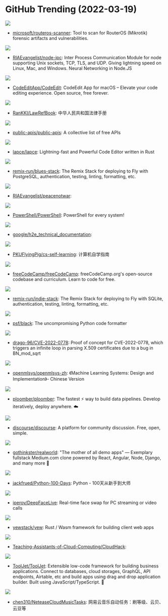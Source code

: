 # GitHub Trending (2022-03-19)

![](https://img.shields.io/badge/Python-New%2061-green?style=flat-square&logo=appveyor)
- [microsoft/routeros-scanner](https://github.com/microsoft/routeros-scanner): Tool to scan for RouterOS (Mikrotik) forensic artifacts and vulnerabilities.

![](https://img.shields.io/badge/JavaScript-New%2073-green?style=flat-square&logo=appveyor)
- [RIAEvangelist/node-ipc](https://github.com/RIAEvangelist/node-ipc): Inter Process Communication Module for node supporting Unix sockets, TCP, TLS, and UDP. Giving lightning speed on Linux, Mac, and Windows. Neural Networking in Node.JS

![](https://img.shields.io/badge/Swift-New%20665-green?style=flat-square&logo=appveyor)
- [CodeEditApp/CodeEdit](https://github.com/CodeEditApp/CodeEdit): CodeEdit App for macOS – Elevate your code editing experience. Open source, free forever.

![](https://img.shields.io/badge/Swift-New%20120-green?style=flat-square&logo=appveyor)
- [RanKKI/LawRefBook](https://github.com/RanKKI/LawRefBook): 中华人民共和国法律手册

![](https://img.shields.io/badge/Python-New%20103-green?style=flat-square&logo=appveyor)
- [public-apis/public-apis](https://github.com/public-apis/public-apis): A collective list of free APIs

![](https://img.shields.io/badge/Rust-New%20518-green?style=flat-square&logo=appveyor)
- [lapce/lapce](https://github.com/lapce/lapce): Lightning-fast and Powerful Code Editor written in Rust

![](https://img.shields.io/badge/TypeScript-New%2023-green?style=flat-square&logo=appveyor)
- [remix-run/blues-stack](https://github.com/remix-run/blues-stack): The Remix Stack for deploying to Fly with PostgreSQL, authentication, testing, linting, formatting, etc.

![](https://img.shields.io/badge/JavaScript-New%2029-green?style=flat-square&logo=appveyor)
- [RIAEvangelist/peacenotwar](https://github.com/RIAEvangelist/peacenotwar): 

![](https://img.shields.io/badge/C%23-New%2092-green?style=flat-square&logo=appveyor)
- [PowerShell/PowerShell](https://github.com/PowerShell/PowerShell): PowerShell for every system!

![](https://img.shields.io/badge/none-New%2050-green?style=flat-square&logo=appveyor)
- [google/h2e_technical_documentation](https://github.com/google/h2e_technical_documentation): 

![](https://img.shields.io/badge/none-New%20196-green?style=flat-square&logo=appveyor)
- [PKUFlyingPig/cs-self-learning](https://github.com/PKUFlyingPig/cs-self-learning): 计算机自学指南

![](https://img.shields.io/badge/JavaScript-New%2084-green?style=flat-square&logo=appveyor)
- [freeCodeCamp/freeCodeCamp](https://github.com/freeCodeCamp/freeCodeCamp): freeCodeCamp.org's open-source codebase and curriculum. Learn to code for free.

![](https://img.shields.io/badge/TypeScript-New%2029-green?style=flat-square&logo=appveyor)
- [remix-run/indie-stack](https://github.com/remix-run/indie-stack): The Remix Stack for deploying to Fly with SQLite, authentication, testing, linting, formatting, etc.

![](https://img.shields.io/badge/Python-New%20118-green?style=flat-square&logo=appveyor)
- [psf/black](https://github.com/psf/black): The uncompromising Python code formatter

![](https://img.shields.io/badge/C-New%206-green?style=flat-square&logo=appveyor)
- [drago-96/CVE-2022-0778](https://github.com/drago-96/CVE-2022-0778): Proof of concept for CVE-2022-0778, which triggers an infinite loop in parsing X.509 certificates due to a bug in BN_mod_sqrt

![](https://img.shields.io/badge/TeX-New%2077-green?style=flat-square&logo=appveyor)
- [openmlsys/openmlsys-zh](https://github.com/openmlsys/openmlsys-zh): 《Machine Learning Systems: Design and Implementation》- Chinese Version

![](https://img.shields.io/badge/Python-New%20135-green?style=flat-square&logo=appveyor)
- [ploomber/ploomber](https://github.com/ploomber/ploomber): The fastest ⚡️ way to build data pipelines. Develop iteratively, deploy anywhere. ☁️

![](https://img.shields.io/badge/Ruby-New%207-green?style=flat-square&logo=appveyor)
- [discourse/discourse](https://github.com/discourse/discourse): A platform for community discussion. Free, open, simple.

![](https://img.shields.io/badge/Shell-New%20152-green?style=flat-square&logo=appveyor)
- [gothinkster/realworld](https://github.com/gothinkster/realworld): "The mother of all demo apps" — Exemplary fullstack Medium.com clone powered by React, Angular, Node, Django, and many more 🏅

![](https://img.shields.io/badge/Python-New%2071-green?style=flat-square&logo=appveyor)
- [jackfrued/Python-100-Days](https://github.com/jackfrued/Python-100-Days): Python - 100天从新手到大师

![](https://img.shields.io/badge/Python-New%2040-green?style=flat-square&logo=appveyor)
- [iperov/DeepFaceLive](https://github.com/iperov/DeepFaceLive): Real-time face swap for PC streaming or video calls

![](https://img.shields.io/badge/Rust-New%2022-green?style=flat-square&logo=appveyor)
- [yewstack/yew](https://github.com/yewstack/yew): Rust / Wasm framework for building client web apps

![](https://img.shields.io/badge/HTML-New%2037-green?style=flat-square&logo=appveyor)
- [Teaching-Assistants-of-Cloud-Computing/CloudHack](https://github.com/Teaching-Assistants-of-Cloud-Computing/CloudHack): 

![](https://img.shields.io/badge/JavaScript-New%2078-green?style=flat-square&logo=appveyor)
- [ToolJet/ToolJet](https://github.com/ToolJet/ToolJet): Extensible low-code framework for building business applications. Connect to databases, cloud storages, GraphQL, API endpoints, Airtable, etc and build apps using drag and drop application builder. Built using JavaScript/TypeScript. 🚀

![](https://img.shields.io/badge/Python-New%2055-green?style=flat-square&logo=appveyor)
- [chen310/NeteaseCloudMusicTasks](https://github.com/chen310/NeteaseCloudMusicTasks): 网易云音乐自动任务：刷等级、云贝、云豆等

